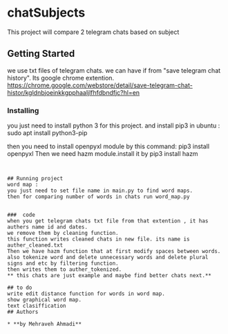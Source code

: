 # chatSubjects

This project will compare 2 telegram chats based on subject

## Getting Started
we use txt files of telegram chats. we can have if from "save telegram chat history". Its google chrome extention.
https://chrome.google.com/webstore/detail/save-telegram-chat-histor/kgldnbjoeinkkgpphaaljlfhfdbndfjc?hl=en

### Installing

you just need to install python 3 for this project.
and install pip3 in ubuntu :
sudo apt install python3-pip


then you need to install openpyxl module by this command:
pip3 install openpyxl
Then we need hazm module.install it by 
pip3 install hazm

```


## Running project
word map :
you just need to set file name in main.py to find word maps.
then for comparing number of words in chats run word_map.py


###  code
when you get telegram chats txt file from that extention , it has authers name id and dates.
we remove them by cleaning function.
this function writes cleaned chats in new file. its name is auther_cleaned.txt
Then we have hazm function that at first modify spaces between words.
also tokenize word and delete unnecessary words and delete plural signs and etc by filtering function.
then writes them to auther_tokenized.
** this chats are just example and maybe find better chats next.**

## to do
write edit distance function for words in word map.
show graphical word map.
text clasiffication
## Authors

* **by Mehraveh Ahmadi** 



